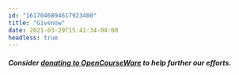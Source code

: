 ```yaml
---
id: "1617046894617923400"
title: "Givenow"
date: 2021-03-29T15:41:34-04:00
headless: true
---
```

##### **Consider [donating to OpenCourseWare](https://giving.mit.edu/give/to/ocw/?utm_source=ocw&utm_medium=homepage_banner&utm_campaign=nextgen_home) to help further our efforts.**